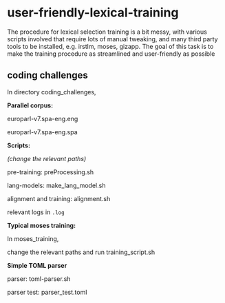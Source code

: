 # user-friendly-lexical-training

The procedure for lexical selection training is a bit messy, with various scripts involved that require lots of manual tweaking, and many third party tools to be installed, e.g. irstlm, moses, gizapp. The goal of this task is to make the training procedure as streamlined and user-friendly as possible

## coding challenges

In directory coding_challenges,

**Parallel corpus:**

europarl-v7.spa-eng.eng

europarl-v7.spa-eng.spa

**Scripts:**

*(change the relevant paths)*

pre-training: preProcessing.sh

lang-models: make_lang_model.sh

alignment and training: alignment.sh

relevant logs in `.log`

**Typical moses training:**

In moses_training,

change the relevant paths and run training_script.sh

**Simple TOML parser**

parser: toml-parser.sh

parser test: parser_test.toml
